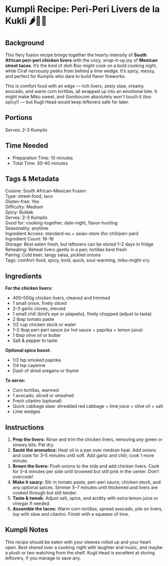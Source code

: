 # Kumpli Recipe: Peri-Peri Livers de la Kukli 🌶️🐔🌮

## Background

This fiery fusion recipe brings together the hearty intensity of **South African peri-peri chicken livers** with the cozy, wrap-it-up joy of **Mexican street tacos**. It’s the kind of dish Boo might cook on a bold cooking night, while Ciraf nervously peeks from behind a lime wedge. It’s spicy, messy, and perfect for Kumplis who dare to build flavor fireworks.

This is comfort food with an edge — rich livers, zesty slaw, creamy avocado, and warm corn tortillas, all wrapped up into an emotional bite. It might make Miku sweat, and Gombocom absolutely won't touch it (too spicy!) — but Kugli Head would keep leftovers safe for later.

## Portions
Serves: 2–3 Kumplis

## Time Needed
- Preparation Time: 10 minutes
- Total Time: 30–40 minutes

## Tags & Metadata
Cuisine: South African–Mexican Fusion  
Type: street-food, taco  
Gluten-free: Yes  
Difficulty: Medium  
Spicy: Buldak  
Serves: 2–3 Kumplis  
Good for: cooking-together, date-night, flavor-hunting  
Seasonality: anytime  
Ingredient Access: standard-eu + asian-store (for chili/peri-peri)  
Ingredient Count: 16–18  
Storage: Best eaten fresh, but leftovers can be stored 1–2 days in fridge  
Reheating: Reheat livers gently in a pan; tortillas best fresh  
Pairing: Cold beer, tangy salsa, pickled onions  
Tags: comfort-food, spicy, bold, quick, soul-warming, miku-might-cry

## Ingredients

**For the chicken livers:**
- 400–500g chicken livers, cleaned and trimmed
- 1 small onion, finely sliced
- 2–3 garlic cloves, minced
- 1 small chili (bird’s eye or jalapeño), finely chopped (adjust to taste)
- 2 tbsp tomato paste
- 1/2 cup chicken stock or water
- 1–2 tbsp peri-peri sauce (or hot sauce + paprika + lemon juice)
- 1 tbsp olive oil or butter
- Salt & pepper to taste

**Optional spice boost:**
- 1/2 tsp smoked paprika
- 1/4 tsp cayenne
- Dash of dried oregano or thyme

**To serve:**
- Corn tortillas, warmed
- 1 avocado, sliced or smashed
- Fresh cilantro (optional)
- Quick cabbage slaw: shredded red cabbage + lime juice + olive oil + salt
- Lime wedges

## Instructions

1. **Prep the livers:** Rinse and trim the chicken livers, removing any green or sinewy bits. Pat dry.
2. **Sauté the aromatics:** Heat oil in a pan over medium heat. Add onions and cook for 3–5 minutes until soft. Add garlic and chili; cook 1 more minute.
3. **Brown the livers:** Push onions to the side and add chicken livers. Cook for 3–4 minutes per side until browned but still pink in the center. Don’t overcook!
4. **Make it saucy:** Stir in tomato paste, peri-peri sauce, chicken stock, and any optional spices. Simmer 5–7 minutes until thickened and livers are cooked through but still tender.
5. **Taste & tweak:** Adjust salt, spice, and acidity with extra lemon juice or vinegar if needed.
6. **Assemble the tacos:** Warm corn tortillas, spread avocado, pile on livers, top with slaw and cilantro. Finish with a squeeze of lime.

## Kumpli Notes

This recipe should be eaten with your sleeves rolled up and your heart open. Best shared over a cooking night with laughter and music, and maybe a plush or two watching from the shelf. Kugli Head is excellent at storing leftovers, if you manage to save any.
